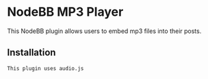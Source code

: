 # NodeBB MP3 Player

This NodeBB plugin allows users to embed mp3 files into their posts.

## Installation

    This plugin uses audio.js
